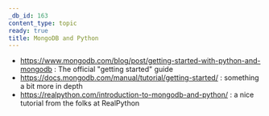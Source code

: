 ```yaml
---
_db_id: 163
content_type: topic
ready: true
title: MongoDB and Python
---
```


- https://www.mongodb.com/blog/post/getting-started-with-python-and-mongodb  : The official "getting started" guide
- https://docs.mongodb.com/manual/tutorial/getting-started/  : something a bit more in depth
- https://realpython.com/introduction-to-mongodb-and-python/  : a nice tutorial from the folks at RealPython
